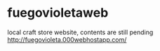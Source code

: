 # fuegovioletaweb
local craft store website, contents are still pending
http://fuegovioleta.000webhostapp.com/
